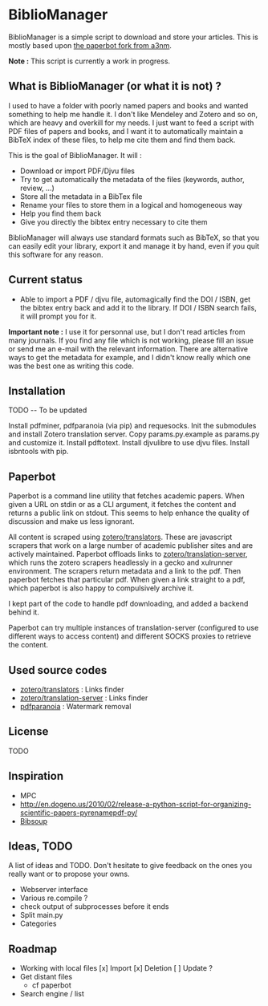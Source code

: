 BiblioManager
=============

BiblioManager is a simple script to download and store your articles. This is mostly based upon [the paperbot fork from a3nm](https://github.com/a3nm/paperbot).

**Note :** This script is currently a work in progress.

## What is BiblioManager (or what it is **not**) ?

I used to have a folder with poorly named papers and books and wanted something to help me handle it. I don't like Mendeley and Zotero and so on, which are heavy and overkill for my needs. I just want to feed a script with PDF files of papers and books, and I want it to automatically maintain a BibTeX index of these files, to help me cite them and find them back.

This is the goal of BiblioManager. It will :
* Download or import PDF/Djvu files
* Try to get automatically the metadata of the files (keywords, author, review, …)
* Store all the metadata in a BibTex file
* Rename your files to store them in a logical and homogeneous way
* Help you find them back
* Give you directly the bibtex entry necessary to cite them

BiblioManager will always use standard formats such as BibTeX, so that you can easily edit your library, export it and manage it by hand, even if you quit this software for any reason.


## Current status

* Able to import a PDF / djvu file, automagically find the DOI / ISBN, get the bibtex entry back and add it to the library. If DOI / ISBN search fails, it will prompt you for it.

**Important note :** I use it for personnal use, but I don't read articles from many journals. If you find any file which is not working, please fill an issue or send me an e-mail with the relevant information. There are alternative ways to get the metadata for example, and I didn't know really which one was the best one as writing this code.


## Installation
TODO -- To be updated


Install pdfminer, pdfparanoia (via pip) and requesocks.
Init the submodules and install Zotero translation server.
Copy params.py.example as params.py and customize it.
Install pdftotext.
Install djvulibre to use djvu files.
Install isbntools with pip.


## Paperbot

Paperbot is a command line utility that fetches academic papers. When given a URL on stdin or as a CLI argument, it fetches the content and returns a public link on stdout. This seems to help enhance the quality of discussion and make us less ignorant.

All content is scraped using [zotero/translators](https://github.com/zotero/translators). These are javascript scrapers that work on a large number of academic publisher sites and are actively maintained. Paperbot offloads links to [zotero/translation-server](https://github.com/zotero/translation-server), which runs the zotero scrapers headlessly in a gecko and xulrunner environment. The scrapers return metadata and a link to the pdf. Then paperbot fetches that particular pdf. When given a link straight to a pdf, which paperbot is also happy to compulsively archive it.

I kept part of the code to handle pdf downloading, and added a backend behind it.

Paperbot can try multiple instances of translation-server (configured to use different ways to access content) and different SOCKS proxies to retrieve the content.


## Used source codes

* [zotero/translators](https://github.com/zotero/translators) : Links finder
* [zotero/translation-server](https://github.com/zotero/translation-server) : Links finder
* [pdfparanoia](https://github.com/kanzure/pdfparanoia) : Watermark removal


## License

TODO

## Inspiration

* MPC
* http://en.dogeno.us/2010/02/release-a-python-script-for-organizing-scientific-papers-pyrenamepdf-py/
* [Bibsoup](http://openbiblio.net/2012/02/09/bibsoup-beta-released/)

## Ideas, TODO

A list of ideas and TODO. Don't hesitate to give feedback on the ones you really want or to propose your owns.

* Webserver interface
* Various re.compile ?
* check output of subprocesses before it ends
* Split main.py
* Categories

## Roadmap

* Working with local files
    [x] Import
    [x] Deletion
    [ ] Update ?
* Get distant files
    * cf paperbot
* Search engine / list

